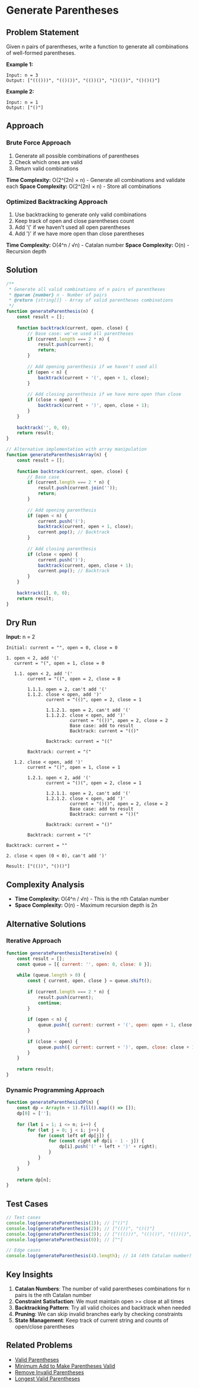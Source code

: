 # Generate Parentheses

## Problem Statement

Given n pairs of parentheses, write a function to generate all combinations of well-formed parentheses.

**Example 1:**
```
Input: n = 3
Output: ["((()))", "(()())", "(())()", "()(())", "()()()"]
```

**Example 2:**
```
Input: n = 1
Output: ["()"]
```

## Approach

### Brute Force Approach
1. Generate all possible combinations of parentheses
2. Check which ones are valid
3. Return valid combinations

**Time Complexity:** O(2^(2n) × n) - Generate all combinations and validate each
**Space Complexity:** O(2^(2n) × n) - Store all combinations

### Optimized Backtracking Approach
1. Use backtracking to generate only valid combinations
2. Keep track of open and close parentheses count
3. Add '(' if we haven't used all open parentheses
4. Add ')' if we have more open than close parentheses

**Time Complexity:** O(4^n / √n) - Catalan number
**Space Complexity:** O(n) - Recursion depth

## Solution

```javascript
/**
 * Generate all valid combinations of n pairs of parentheses
 * @param {number} n - Number of pairs
 * @return {string[]} - Array of valid parentheses combinations
 */
function generateParenthesis(n) {
    const result = [];
    
    function backtrack(current, open, close) {
        // Base case: we've used all parentheses
        if (current.length === 2 * n) {
            result.push(current);
            return;
        }
        
        // Add opening parenthesis if we haven't used all
        if (open < n) {
            backtrack(current + '(', open + 1, close);
        }
        
        // Add closing parenthesis if we have more open than close
        if (close < open) {
            backtrack(current + ')', open, close + 1);
        }
    }
    
    backtrack('', 0, 0);
    return result;
}

// Alternative implementation with array manipulation
function generateParenthesisArray(n) {
    const result = [];
    
    function backtrack(current, open, close) {
        // Base case
        if (current.length === 2 * n) {
            result.push(current.join(''));
            return;
        }
        
        // Add opening parenthesis
        if (open < n) {
            current.push('(');
            backtrack(current, open + 1, close);
            current.pop(); // Backtrack
        }
        
        // Add closing parenthesis
        if (close < open) {
            current.push(')');
            backtrack(current, open, close + 1);
            current.pop(); // Backtrack
        }
    }
    
    backtrack([], 0, 0);
    return result;
}
```

## Dry Run

**Input:** n = 2

```
Initial: current = "", open = 0, close = 0

1. open < 2, add '('
   current = "(", open = 1, close = 0
   
   1.1. open < 2, add '('
        current = "((", open = 2, close = 0
        
        1.1.1. open = 2, can't add '('
        1.1.2. close < open, add ')'
               current = "(()", open = 2, close = 1
               
               1.1.2.1. open = 2, can't add '('
               1.1.2.2. close < open, add ')'
                        current = "(())", open = 2, close = 2
                        Base case: add to result
                        Backtrack: current = "(()"
               
               Backtrack: current = "(("
        
        Backtrack: current = "("
   
   1.2. close < open, add ')'
        current = "()", open = 1, close = 1
        
        1.2.1. open < 2, add '('
               current = "()(", open = 2, close = 1
               
               1.2.1.1. open = 2, can't add '('
               1.2.1.2. close < open, add ')'
                        current = "()()", open = 2, close = 2
                        Base case: add to result
                        Backtrack: current = "()("
               
               Backtrack: current = "()"
        
        Backtrack: current = "("

Backtrack: current = ""

2. close < open (0 < 0), can't add ')'

Result: ["(())", "()()"]
```

## Complexity Analysis

- **Time Complexity:** O(4^n / √n) - This is the nth Catalan number
- **Space Complexity:** O(n) - Maximum recursion depth is 2n

## Alternative Solutions

### Iterative Approach
```javascript
function generateParenthesisIterative(n) {
    const result = [];
    const queue = [{ current: '', open: 0, close: 0 }];
    
    while (queue.length > 0) {
        const { current, open, close } = queue.shift();
        
        if (current.length === 2 * n) {
            result.push(current);
            continue;
        }
        
        if (open < n) {
            queue.push({ current: current + '(', open: open + 1, close });
        }
        
        if (close < open) {
            queue.push({ current: current + ')', open, close: close + 1 });
        }
    }
    
    return result;
}
```

### Dynamic Programming Approach
```javascript
function generateParenthesisDP(n) {
    const dp = Array(n + 1).fill().map(() => []);
    dp[0] = [''];
    
    for (let i = 1; i <= n; i++) {
        for (let j = 0; j < i; j++) {
            for (const left of dp[j]) {
                for (const right of dp[i - 1 - j]) {
                    dp[i].push('(' + left + ')' + right);
                }
            }
        }
    }
    
    return dp[n];
}
```

## Test Cases

```javascript
// Test cases
console.log(generateParenthesis(1)); // ["()"]
console.log(generateParenthesis(2)); // ["(())", "()()"]
console.log(generateParenthesis(3)); // ["((()))", "(()())", "(())()", "()(())", "()()()"]
console.log(generateParenthesis(0)); // [""]

// Edge cases
console.log(generateParenthesis(4).length); // 14 (4th Catalan number)
```

## Key Insights

1. **Catalan Numbers**: The number of valid parentheses combinations for n pairs is the nth Catalan number
2. **Constraint Satisfaction**: We must maintain open >= close at all times
3. **Backtracking Pattern**: Try all valid choices and backtrack when needed
4. **Pruning**: We can skip invalid branches early by checking constraints
5. **State Management**: Keep track of current string and counts of open/close parentheses

## Related Problems

- [Valid Parentheses](../StackQueue/ValidParentheses.md)
- [Minimum Add to Make Parentheses Valid](../StackQueue/MinimumAddToMakeParenthesesValid.md)
- [Remove Invalid Parentheses](./RemoveInvalidParentheses.md)
- [Longest Valid Parentheses](../StackQueue/LongestValidParentheses.md)

